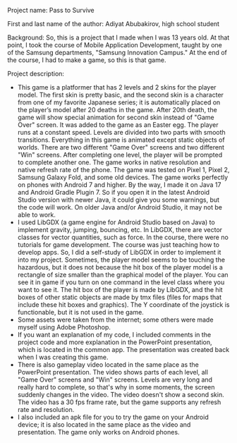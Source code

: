 Project name: Pass to Survive

First and last name of the author: Adiyat Abubakirov, high school student

Background: So, this is a project that I made when I was 13 years old. At that point, I took the course of Mobile Application Development, taught by one of the Samsung departments, "Samsung Innovation Campus." At the end of the course, I had to make a game, so this is that game.

Project description:
- This game is a platformer that has 2 levels and 2 skins for the player model. The first skin is pretty basic, and the second skin is a character from one of my favorite Japanese series; it is automatically placed on the player’s model after 20 deaths in the game. After 20th death, the game will show special animation for second skin instead of "Game Over" screen. It was added to the game as an Easter egg. The player runs at a constant speed. Levels are divided into two parts with smooth transitions. Everything in this game is animated except static objects of worlds. There are two different "Game Over" screens and two different "Win" screens. After completing one level, the player will be prompted to complete another one. The game works in native resolution and native refresh rate of the phone. The game was tested on Pixel 1, Pixel 2, Samsung Galaxy Fold, and some old devices. The game works perfectly on phones with Android 7 and higher. By the way, I made it on Java 17 and Android Gradle Plugin 7. So if you open it in the latest Android Studio version with newer Java, it could give you some warnings, but the code will work. On older Java and/or Android Studio, it may not be able to work.
- I used LibGDX (a game engine for Android Studio based on Java) to implement gravity, jumping, bouncing, etc. In LibGDX, there are vector classes for vector quantities, such as force. In the course, there were no tutorials for game development. The course was just teaching how to develop apps. So, I did a self-study of LibGDX in order to implement it into my project. Sometimes, the player model seems to be touching the hazardous, but it does not because the hit box of the player model is a rectangle of size smaller than the graphical model of the player. You can see it in game if you turn on one command in the level class where you want to see it. The hit box of the player is made by LibGDX, and the hit boxes of other static objects are made by tmx files (files for maps that include these hit boxes and graphics). The Y coordinate of the joystick is functionable, but it is not used in the game.
- Some assets were taken from the internet; some others were made myself using Adobe Photoshop.
- If you want an explanation of my code, I included comments in the project code and more explanation in the PowerPoint presentation, which is located in the common app. The presentation was created back when I was creating this game.
- There is also gameplay video located in the same place as the PowerPoint presentation. The video shows parts of each level, all "Game Over" screens and "Win" screens. Levels are very long and really hard to complete, so that's why in some moments, the screen suddenly changes in the video. The video doesn't show a second skin. The video has a 30 fps frame rate, but the game supports any refresh rate and resolution.
- I also included an apk file for you to try the game on your Android device; it is also located in the same place as the video and presentation. The game only works on Android phones.
